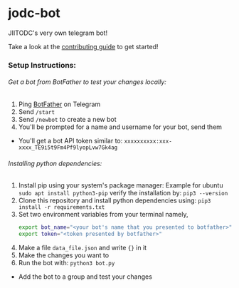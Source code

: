 # jodc-bot
JIITODC's very own telegram bot!

Take a look at the [contributing guide](CONTRIBUTING.md) to get started!

### Setup Instructions:

###### Get a bot from BotFather to test your changes locally:
1. Ping [BotFather](https://t.me/botfather) on Telegram
2. Send `/start`
3. Send `/newbot` to create a new bot
4. You'll be prompted for a name and username for your bot, send them
* You'll get a bot API token similar to: `xxxxxxxxxx:xxx-xxxx_TE9i5t9Fm4Pf9lyopLvw7Gk4ag`

###### Installing python dependencies:
1. Install pip using your system's package manager:
Example for ubuntu
`sudo apt install python3-pip`
verify the installation by:
`pip3 --version`
2. Clone this repository and install python dependencies using: 
`pip3 install -r requirements.txt`
3. Set two environment variables from your terminal namely, 
   ```bash
   export bot_name="<your bot's name that you presented to botfather>"
   export token="<token presented by botfather>"
   ```
4. Make a file `data_file.json` and write `{}` in it
5. Make the changes you want to
6. Run the bot with:
`python3 bot.py`

* Add the bot to a group and test your changes
